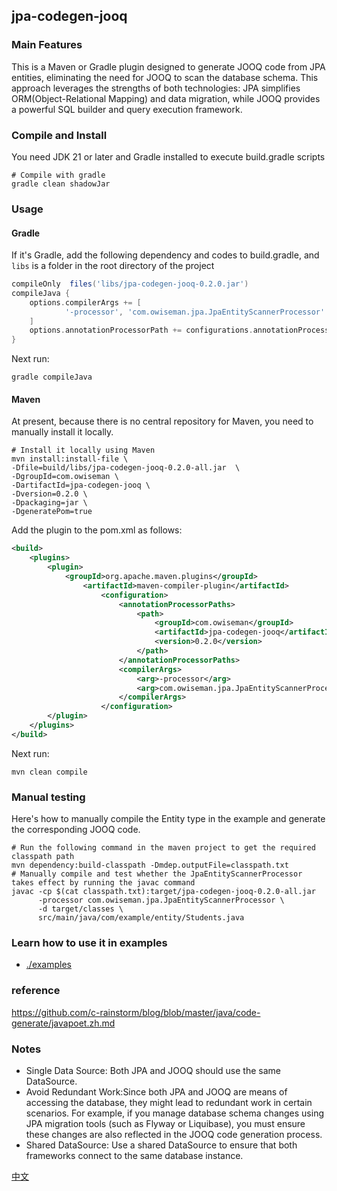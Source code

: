 ## jpa-codegen-jooq

### Main Features
This is a Maven or Gradle plugin designed to generate JOOQ code from JPA entities, eliminating the need for JOOQ to scan the database schema. This approach leverages the strengths of both technologies: JPA simplifies ORM(Object-Relational Mapping) and data migration, while JOOQ provides a powerful SQL builder and query execution framework.


### Compile and Install
You need JDK 21 or later and Gradle installed to execute build.gradle scripts
```shell
# Compile with gradle
gradle clean shadowJar
``` 
### Usage
#### Gradle
If it's Gradle, add the following dependency and codes to build.gradle, and ``libs`` is a folder in the root directory of the project
```gradle
compileOnly  files('libs/jpa-codegen-jooq-0.2.0.jar')
compileJava {
	options.compilerArgs += [
			'-processor', 'com.owiseman.jpa.JpaEntityScannerProcessor'
	]
	options.annotationProcessorPath += configurations.annotationProcessor
}
```
Next run:
```shell
gradle compileJava

```

#### Maven
At present, because there is no central repository for Maven, you need to manually install it locally.
```shell
# Install it locally using Maven
mvn install:install-file \
-Dfile=build/libs/jpa-codegen-jooq-0.2.0-all.jar  \
-DgroupId=com.owiseman \
-DartifactId=jpa-codegen-jooq \
-Dversion=0.2.0 \
-Dpackaging=jar \
-DgeneratePom=true
```
Add the plugin to the pom.xml as follows:
```xml
<build>
    <plugins>
        <plugin>
            <groupId>org.apache.maven.plugins</groupId>
                <artifactId>maven-compiler-plugin</artifactId>
                    <configuration>
                        <annotationProcessorPaths>
                            <path>
                                <groupId>com.owiseman</groupId>
                                <artifactId>jpa-codegen-jooq</artifactId>
                                <version>0.2.0</version>
                            </path>
                        </annotationProcessorPaths>
                        <compilerArgs>
                            <arg>-processor</arg>
                            <arg>com.owiseman.jpa.JpaEntityScannerProcessor</arg>
                        </compilerArgs>
                    </configuration>
        </plugin>
    </plugins>
</build>
```
Next run:
```shell
mvn clean compile
```
### Manual testing
Here's how to manually compile the Entity type in the example and generate the corresponding JOOQ code.
```shell
# Run the following command in the maven project to get the required classpath path
mvn dependency:build-classpath -Dmdep.outputFile=classpath.txt
# Manually compile and test whether the JpaEntityScannerProcessor takes effect by running the javac command
javac -cp $(cat classpath.txt):target/jpa-codegen-jooq-0.2.0-all.jar
      -processor com.owiseman.jpa.JpaEntityScannerProcessor \
      -d target/classes \
      src/main/java/com/example/entity/Students.java
```

### Learn how to use it in examples
* [./examples](./examples)

### reference
https://github.com/c-rainstorm/blog/blob/master/java/code-generate/javapoet.zh.md

### Notes
* Single Data Source: Both JPA and JOOQ should use the same DataSource.
* Avoid Redundant Work:Since both JPA and JOOQ are means of accessing the database, they might lead to redundant work in certain scenarios. For example, if you manage database schema changes using JPA migration tools (such as Flyway or Liquibase), you must ensure these changes are also reflected in the JOOQ code generation process.
* Shared DataSource: Use a shared DataSource to ensure that both frameworks connect to the same database instance.

[中文](readme_zh.md)